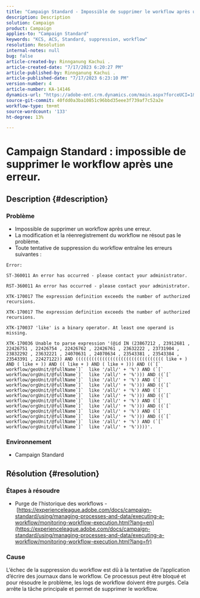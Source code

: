 ```yaml
---
title: "Campaign Standard - Impossible de supprimer le workflow après une erreur"
description: Description
solution: Campaign
product: Campaign
applies-to: "Campaign Standard"
keywords: "KCS, ACS, Standard, suppression, workflow"
resolution: Resolution
internal-notes: null
bug: false
article-created-by: Rinnganung Kachui .
article-created-date: "7/17/2023 6:20:27 PM"
article-published-by: Rinnganung Kachui .
article-published-date: "7/17/2023 6:23:10 PM"
version-number: 4
article-number: KA-14146
dynamics-url: "https://adobe-ent.crm.dynamics.com/main.aspx?forceUCI=1&pagetype=entityrecord&etn=knowledgearticle&id=1453ed97-ce24-ee11-9cbd-6045bd0065f9"
source-git-commit: 40fdd0a3ba10851c96bbd35eee3f739af7c52a2e
workflow-type: tm+mt
source-wordcount: '133'
ht-degree: 13%

---
```


# Campaign Standard : impossible de supprimer le workflow après une erreur.

## Description {#description}




### Problème



- Impossible de supprimer un workflow après une erreur.
- La modification et la réenregistrement du workflow ne résout pas le problème.
- Toute tentative de suppression du workflow entraîne les erreurs suivantes :



```
Error:

ST-360011 An error has occurred - please contact your administrator.

RST-360011 An error has occurred - please contact your administrator.

XTK-170017 The expression definition exceeds the number of authorized recursions.

XTK-170017 The expression definition exceeds the number of authorized recursions.

XTK-170037 'like' is a binary operator. At least one operand is missing.

XTK-170036 Unable to parse expression '(@id IN (23867212 , 23912681 , 22426751 , 22426754 , 22426762 , 22426761 , 23632222 , 23731904 , 23832292 , 23632221 , 24070631 , 24070634 , 23543381 , 23543384 , 23543391 , 22427122)) AND ((((((((((((((((((((((((((((((((( like + ) AND ( like + )) AND (( like + ) AND ( like + ))) AND ((`[` workflow/geoUnit/@fullName`]`  like '/all/' + '%') AND (`[` workflow/orgUnit/@fullName`]`  like '/all/' + '%'))) AND ((`[` workflow/geoUnit/@fullName`]`  like '/all/' + '%') AND (`[` workflow/orgUnit/@fullName`]`  like '/all/' + '%'))) AND ((`[` workflow/geoUnit/@fullName`]`  like '/all/' + '%') AND (`[` workflow/orgUnit/@fullName`]`  like '/all/' + '%'))) AND ((`[` workflow/geoUnit/@fullName`]`  like '/all/' + '%') AND (`[` workflow/orgUnit/@fullName`]`  like '/all/' + '%'))) AND ((`[` workflow/geoUnit/@fullName`]`  like '/all/' + '%') AND (`[` workflow/orgUnit/@fullName`]`  like '/all/' + '%'))) AND ((`[` workflow/geoUnit/@fullName`]`  like '/all/' + '%') AND (`[` workflow/orgUnit/@fullName`]`  like '/all/' + '%'))))'.
```






### Environnement



- Campaign Standard



## Résolution {#resolution}




### Étapes à résoudre



- Purge de l’historique des workflows - [https://experienceleague.adobe.com/docs/campaign-standard/using/managing-processes-and-data/executing-a-workflow/monitoring-workflow-execution.html?lang=en](https://experienceleague.adobe.com/docs/campaign-standard/using/managing-processes-and-data/executing-a-workflow/monitoring-workflow-execution.html?lang=fr)






### Cause



L’échec de la suppression du workflow est dû à la tentative de l’application d’écrire des journaux dans le workflow. Ce processus peut être bloqué et pour résoudre le problème, les logs de workflow doivent être purgés. Cela arrête la tâche principale et permet de supprimer le workflow.






